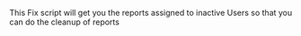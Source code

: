 This Fix script will get you the reports assigned to inactive Users so that you can do the cleanup of reports
